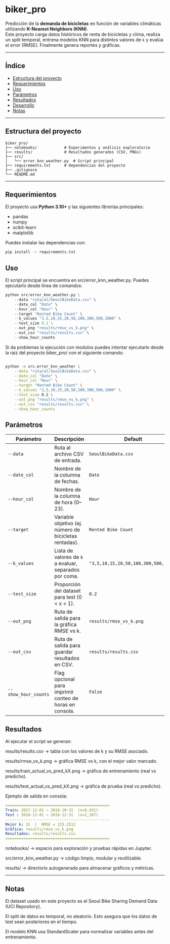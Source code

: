 #  biker_pro

Predicción de la **demanda de bicicletas** en función de variables climáticas utilizando **K-Nearest Neighbors (KNN)**.  
Este proyecto carga datos históricos de renta de bicicletas y clima, realiza un split temporal, entrena modelos KNN para distintos valores de `k` y evalúa el error (RMSE). Finalmente genera reportes y gráficas.

---

## Índice

- [ Estructura del proyecto](#-estructura-del-proyecto)
- [ Requerimientos](#-requerimientos)
- [ Uso](#️-uso)
- [ Parámetros](#-parámetros)
- [ Resultados](#-resultados)
- [ Desarrollo](#️-desarrollo)
- [ Notas](#-notas)

---

##  Estructura del proyecto

```plaintext
biker_pro/
├── notebooks/            # Experimentos y análisis exploratorio
├── results/              # Resultados generados (CSV, PNGs)
├── src/
│   └── error_knn_weather.py  # Script principal
├── requirements.txt      # Dependencias del proyecto
├── .gitignore
└── README.md
```




---

##  Requerimientos

El proyecto usa **Python 3.10+** y las siguientes librerías principales:

- pandas  
- numpy  
- scikit-learn  
- matplotlib  

Puedes instalar las dependencias con:

```bash
pip install -r requirements.txt
```

## Uso

El script principal se encuentra en src/error_knn_weather.py.
Puedes ejecutarlo desde línea de comandos:

```python
python src/error_knn_weather.py \
    --data "ruta/al/SeoulBikeData.csv" \
    --date_col "Date" \
    --hour_col "Hour" \
    --target "Rented Bike Count" \
    --k_values "3,5,10,15,20,50,100,300,500,1000" \
    --test_size 0.2 \
    --out_png "results/rmse_vs_k.png" \
    --out_csv "results/results.csv" \
    --show_hour_counts
```

Si da problemas la ejecución con modulos puedes intentar ejecutarlo desde la raiz del proyecto biker_pro/ con el siguiente comando:
```bash

python -m src.error_knn_weather \
    --data "ruta/al/SeoulBikeData.csv" \
    --date_col "Date" \
    --hour_col "Hour" \
    --target "Rented Bike Count" \
    --k_values "3,5,10,15,20,50,100,300,500,1000" \
    --test_size 0.2 \
    --out_png "results/rmse_vs_k.png" \
    --out_csv "results/results.csv" \
    --show_hour_counts
```

## Parámetros

| Parámetro            | Descripción                                             | Default                              |
| -------------------- | ------------------------------------------------------- | ------------------------------------ |
| `--data`             | Ruta al archivo CSV de entrada.                         | `SeoulBikeData.csv`                  |
| `--date_col`         | Nombre de la columna de fechas.                         | `Date`                               |
| `--hour_col`         | Nombre de la columna de hora (0–23).                    | `Hour`                               |
| `--target`           | Variable objetivo (ej. número de bicicletas rentadas).  | `Rented Bike Count`                  |
| `--k_values`         | Lista de valores de `k` a evaluar, separados por coma.  | `"3,5,10,15,20,50,100,300,500,1000"` |
| `--test_size`        | Proporción del dataset para test (0 < x < 1).           | `0.2`                                |
| `--out_png`          | Ruta de salida para la gráfica RMSE vs k.               | `results/rmse_vs_k.png`              |
| `--out_csv`          | Ruta de salida para guardar resultados en CSV.          | `results/results.csv`                |
| `--show_hour_counts` | Flag opcional para imprimir conteo de horas en consola. | `False`                              |


## Resultados


Al ejecutar el script se generan:

results/results.csv → tabla con los valores de k y su RMSE asociado.

results/rmse_vs_k.png → gráfica RMSE vs k, con el mejor valor marcado.

results/train_actual_vs_pred_kX.png → gráfica de entrenamiento (real vs predicho).

results/test_actual_vs_pred_kX.png → gráfica de prueba (real vs predicho).

Ejemplo de salida en consola:
```yaml
==============================================
Train: 2017-12-01 → 2018-10-31  (n=8,431)
Test : 2018-11-01 → 2018-12-31  (n=2,107)
----------------------------------------------
Mejor k: 15  |  RMSE = 133.2512
Gráfica: results/rmse_vs_k.png
Resultados: results/results.csv
==============================================
```

notebooks/ → espacio para exploración y pruebas rápidas en Jupyter.

src/error_knn_weather.py → código limpio, modular y reutilizable.

results/ → directorio autogenerado para almacenar gráficos y métricas.


---

## Notas

El dataset usado en este proyecto es el Seoul Bike Sharing Demand Data (UCI Repository).

El split de datos es temporal, no aleatorio. Esto asegura que los datos de test sean posteriores en el tiempo.

El modelo KNN usa StandardScaler para normalizar variables antes del entrenamiento.